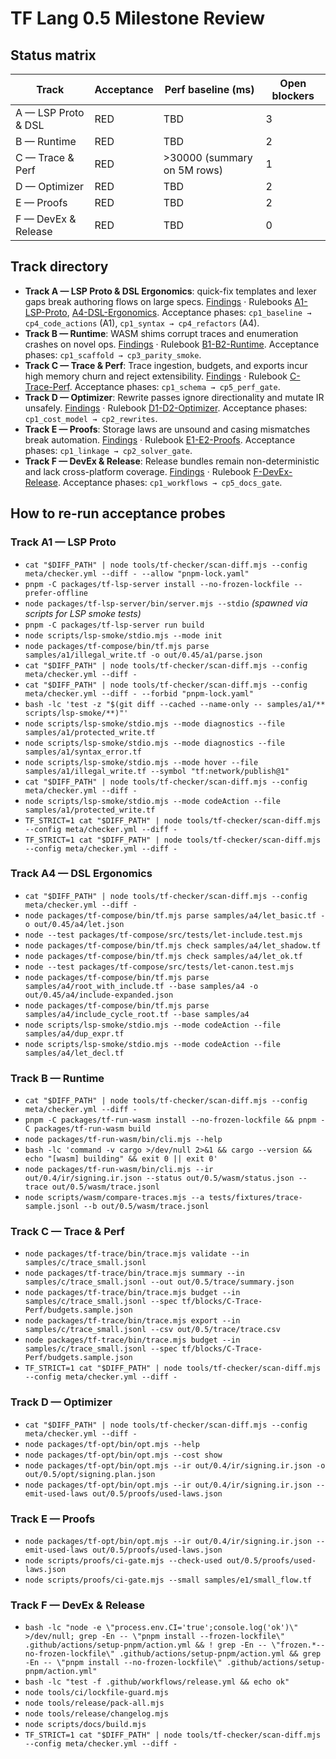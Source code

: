 # TF Lang 0.5 Milestone Review

## Status matrix

| Track | Acceptance | Perf baseline (ms) | Open blockers |
| --- | --- | --- | --- |
| A — LSP Proto & DSL | RED | TBD | 3 |
| B — Runtime | RED | TBD | 2 |
| C — Trace & Perf | RED | >30000 (summary on 5M rows) | 1 |
| D — Optimizer | RED | TBD | 2 |
| E — Proofs | RED | TBD | 2 |
| F — DevEx & Release | RED | TBD | 0 |

## Track directory

- **Track A — LSP Proto & DSL Ergonomics**: quick-fix templates and lexer gaps break authoring flows on large specs. [Findings](./A/findings.codex.md) · Rulebooks [A1-LSP-Proto](../../tf/blocks/A1-LSP-Proto/rulebook.yml), [A4-DSL-Ergonomics](../../tf/blocks/A4-DSL-Ergonomics/rulebook.yml). Acceptance phases: `cp1_baseline → cp4_code_actions` (A1), `cp1_syntax → cp4_refactors` (A4).
- **Track B — Runtime**: WASM shims corrupt traces and enumeration crashes on novel ops. [Findings](./B/findings.codex.md) · Rulebook [B1-B2-Runtime](../../tf/blocks/B1-B2-Runtime/rulebook.yml). Acceptance phases: `cp1_scaffold → cp3_parity_smoke`.
- **Track C — Trace & Perf**: Trace ingestion, budgets, and exports incur high memory churn and reject extensibility. [Findings](./C/findings.codex.md) · Rulebook [C-Trace-Perf](../../tf/blocks/C-Trace-Perf/rulebook.yml). Acceptance phases: `cp1_schema → cp5_perf_gate`.
- **Track D — Optimizer**: Rewrite passes ignore directionality and mutate IR unsafely. [Findings](./D/findings.codex.md) · Rulebook [D1-D2-Optimizer](../../tf/blocks/D1-D2-Optimizer/rulebook.yml). Acceptance phases: `cp1_cost_model → cp2_rewrites`.
- **Track E — Proofs**: Storage laws are unsound and casing mismatches break automation. [Findings](./E/findings.codex.md) · Rulebook [E1-E2-Proofs](../../tf/blocks/E1-E2-Proofs/rulebook.yml). Acceptance phases: `cp1_linkage → cp2_solver_gate`.
- **Track F — DevEx & Release**: Release bundles remain non-deterministic and lack cross-platform coverage. [Findings](./F/findings.codex.md) · Rulebook [F-DevEx-Release](../../tf/blocks/F-DevEx-Release/rulebook.yml). Acceptance phases: `cp1_workflows → cp5_docs_gate`.

## How to re-run acceptance probes

### Track A1 — LSP Proto
- `cat "$DIFF_PATH" | node tools/tf-checker/scan-diff.mjs --config meta/checker.yml --diff - --allow "pnpm-lock.yaml"`
- `pnpm -C packages/tf-lsp-server install --no-frozen-lockfile --prefer-offline`
- `node packages/tf-lsp-server/bin/server.mjs --stdio` *(spawned via scripts for LSP smoke tests)*
- `pnpm -C packages/tf-lsp-server run build`
- `node scripts/lsp-smoke/stdio.mjs --mode init`
- `node packages/tf-compose/bin/tf.mjs parse samples/a1/illegal_write.tf -o out/0.45/a1/parse.json`
- `cat "$DIFF_PATH" | node tools/tf-checker/scan-diff.mjs --config meta/checker.yml --diff -`
- `cat "$DIFF_PATH" | node tools/tf-checker/scan-diff.mjs --config meta/checker.yml --diff - --forbid "pnpm-lock.yaml"`
- `bash -lc 'test -z "$(git diff --cached --name-only -- samples/a1/** scripts/lsp-smoke/**)"'`
- `node scripts/lsp-smoke/stdio.mjs --mode diagnostics --file samples/a1/protected_write.tf`
- `node scripts/lsp-smoke/stdio.mjs --mode diagnostics --file samples/a1/syntax_error.tf`
- `node scripts/lsp-smoke/stdio.mjs --mode hover --file samples/a1/illegal_write.tf --symbol "tf:network/publish@1"`
- `cat "$DIFF_PATH" | node tools/tf-checker/scan-diff.mjs --config meta/checker.yml --diff -`
- `node scripts/lsp-smoke/stdio.mjs --mode codeAction --file samples/a1/protected_write.tf`
- `TF_STRICT=1 cat "$DIFF_PATH" | node tools/tf-checker/scan-diff.mjs --config meta/checker.yml --diff -`
- `TF_STRICT=1 cat "$DIFF_PATH" | node tools/tf-checker/scan-diff.mjs --config meta/checker.yml --diff -`

### Track A4 — DSL Ergonomics
- `cat "$DIFF_PATH" | node tools/tf-checker/scan-diff.mjs --config meta/checker.yml --diff -`
- `node packages/tf-compose/bin/tf.mjs parse samples/a4/let_basic.tf -o out/0.45/a4/let.json`
- `node --test packages/tf-compose/src/tests/let-include.test.mjs`
- `node packages/tf-compose/bin/tf.mjs check samples/a4/let_shadow.tf`
- `node packages/tf-compose/bin/tf.mjs check samples/a4/let_ok.tf`
- `node --test packages/tf-compose/src/tests/let-canon.test.mjs`
- `node packages/tf-compose/bin/tf.mjs parse samples/a4/root_with_include.tf --base samples/a4 -o out/0.45/a4/include-expanded.json`
- `node packages/tf-compose/bin/tf.mjs parse samples/a4/include_cycle_root.tf --base samples/a4`
- `node scripts/lsp-smoke/stdio.mjs --mode codeAction --file samples/a4/dup_expr.tf`
- `node scripts/lsp-smoke/stdio.mjs --mode codeAction --file samples/a4/let_decl.tf`

### Track B — Runtime
- `cat "$DIFF_PATH" | node tools/tf-checker/scan-diff.mjs --config meta/checker.yml --diff -`
- `pnpm -C packages/tf-run-wasm install --no-frozen-lockfile && pnpm -C packages/tf-run-wasm build`
- `node packages/tf-run-wasm/bin/cli.mjs --help`
- `bash -lc 'command -v cargo >/dev/null 2>&1 && cargo --version && echo "[wasm] building" && exit 0 || exit 0'`
- `node packages/tf-run-wasm/bin/cli.mjs --ir out/0.4/ir/signing.ir.json --status out/0.5/wasm/status.json --trace out/0.5/wasm/trace.jsonl`
- `node scripts/wasm/compare-traces.mjs --a tests/fixtures/trace-sample.jsonl --b out/0.5/wasm/trace.jsonl`

### Track C — Trace & Perf
- `node packages/tf-trace/bin/trace.mjs validate --in samples/c/trace_small.jsonl`
- `node packages/tf-trace/bin/trace.mjs summary --in samples/c/trace_small.jsonl --out out/0.5/trace/summary.json`
- `node packages/tf-trace/bin/trace.mjs budget --in samples/c/trace_small.jsonl --spec tf/blocks/C-Trace-Perf/budgets.sample.json`
- `node packages/tf-trace/bin/trace.mjs export --in samples/c/trace_small.jsonl --csv out/0.5/trace/trace.csv`
- `node packages/tf-trace/bin/trace.mjs budget --in samples/c/trace_small.jsonl --spec tf/blocks/C-Trace-Perf/budgets.sample.json`
- `TF_STRICT=1 cat "$DIFF_PATH" | node tools/tf-checker/scan-diff.mjs --config meta/checker.yml --diff -`

### Track D — Optimizer
- `cat "$DIFF_PATH" | node tools/tf-checker/scan-diff.mjs --config meta/checker.yml --diff -`
- `node packages/tf-opt/bin/opt.mjs --help`
- `node packages/tf-opt/bin/opt.mjs --cost show`
- `node packages/tf-opt/bin/opt.mjs --ir out/0.4/ir/signing.ir.json -o out/0.5/opt/signing.plan.json`
- `node packages/tf-opt/bin/opt.mjs --ir out/0.4/ir/signing.ir.json --emit-used-laws out/0.5/proofs/used-laws.json`

### Track E — Proofs
- `node packages/tf-opt/bin/opt.mjs --ir out/0.4/ir/signing.ir.json --emit-used-laws out/0.5/proofs/used-laws.json`
- `node scripts/proofs/ci-gate.mjs --check-used out/0.5/proofs/used-laws.json`
- `node scripts/proofs/ci-gate.mjs --small samples/e1/small_flow.tf`

### Track F — DevEx & Release
- `bash -lc "node -e \"process.env.CI='true';console.log('ok')\" >/dev/null; grep -En -- \"pnpm install --frozen-lockfile\" .github/actions/setup-pnpm/action.yml && ! grep -En -- \"frozen.*--no-frozen-lockfile\" .github/actions/setup-pnpm/action.yml && grep -En -- \"pnpm install --no-frozen-lockfile\" .github/actions/setup-pnpm/action.yml"`
- `bash -lc "test -f .github/workflows/release.yml && echo ok"`
- `node tools/ci/lockfile-guard.mjs`
- `node tools/release/pack-all.mjs`
- `node tools/release/changelog.mjs`
- `node scripts/docs/build.mjs`
- `TF_STRICT=1 cat "$DIFF_PATH" | node tools/tf-checker/scan-diff.mjs --config meta/checker.yml --diff -`
